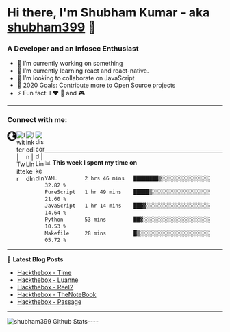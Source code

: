 # Hi there, I'm Shubham Kumar - aka [shubham399][website] 👋

### A Developer and an Infosec Enthusiast

- 🔭 I’m currently working on something
- 🌱 I’m currently learning react and react-native. 
- 👯 I’m looking to collaborate on JavaScript
- 🥅 2020 Goals: Contribute more to Open Source projects
- ⚡ Fun fact: I ❤️ 🐶 and 🎮


---
### Connect with me:

[<img align="left" alt="Website" width="22px" src="https://raw.githubusercontent.com/iconic/open-iconic/master/svg/globe.svg" />][website]
[<img align="left" alt="twitter | Twitter" width="22px" src="https://cdn.jsdelivr.net/npm/simple-icons@v3/icons/twitter.svg" />][twitter]
[<img align="left" alt="linkedin | LinkedIn" width="22px" src="https://cdn.jsdelivr.net/npm/simple-icons@v3/icons/linkedin.svg" />][linkedin]
[<img align="left" alt="discord | LinkedIn" width="22px" src="https://cdn.jsdelivr.net/npm/simple-icons@v3/icons/discord.svg" />][discord]


<br />
<br />

---
📊 **This week I spent my time on**
<!--START_SECTION:waka-->
```text
YAML         2 hrs 46 mins   ████████▒░░░░░░░░░░░░░░░░   32.82 % 
PureScript   1 hr 49 mins    █████▒░░░░░░░░░░░░░░░░░░░   21.60 % 
JavaScript   1 hr 14 mins    ███▓░░░░░░░░░░░░░░░░░░░░░   14.64 % 
Python       53 mins         ██▓░░░░░░░░░░░░░░░░░░░░░░   10.53 % 
Makefile     28 mins         █▒░░░░░░░░░░░░░░░░░░░░░░░   05.72 % 
```
<!--END_SECTION:waka-->

---
📕 **Latest Blog Posts**
<!-- BLOG-POST-LIST:START -->
- [Hackthebox - Time](https://f3v3r.in/htb/machines/retired/time/)
- [Hackthebox - Luanne](https://f3v3r.in/htb/machines/retired/luanne/)
- [Hackthebox - Reel2](https://f3v3r.in/htb/machines/retired/reel2/)
- [Hackthebox - TheNoteBook](https://f3v3r.in/htb/machines/active/thenotebook/)
- [Hackthebox - Passage](https://f3v3r.in/htb/machines/retired/passage/)
<!-- BLOG-POST-LIST:END -->
---

<img align="left" alt="shubham399 Github Stats" src="https://github-readme-stats.vercel.app/api?username=shubham399&show_icons=true&hide_border=true&count_private=true" />
----

[website]:  https://shubhkumar.in/about/
[twitter]:  https://twitter.com/shubhkumar01/
[linkedin]: https://www.linkedin.com/in/shubham399/
[discord]:  https://discordapp.com/users/397613413301354497
